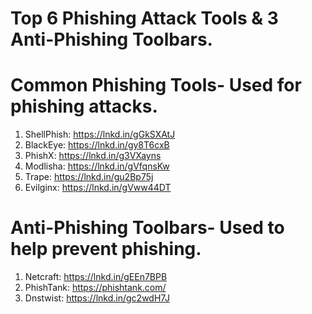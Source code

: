 

# Top 6 Phishing Attack Tools & 3 Anti-Phishing Toolbars.

# Common Phishing Tools- Used for phishing attacks.

1. ShellPhish: https://lnkd.in/gGkSXAtJ
2. BlackEye: https://lnkd.in/gy8T6cxB
3. PhishX: https://lnkd.in/g3VXayns
4. Modlisha: https://lnkd.in/gVfqnsKw
5. Trape: https://lnkd.in/gu2Bp75j
6. Evilginx: https://lnkd.in/gVww44DT

# Anti-Phishing Toolbars- Used to help prevent phishing.

1. Netcraft: https://lnkd.in/gEEn7BPB
2. PhishTank: https://phishtank.com/
3. Dnstwist: https://lnkd.in/gc2wdH7J
